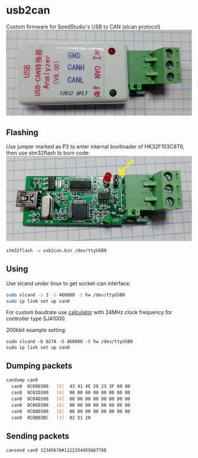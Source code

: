 # usb2can
Custom firmware for SeedStudio's USB to CAN (slcan protocol)
![usb2can assembled](https://github.com/klad-me/usb2can/blob/main/img/1.jpg?raw=true)

## Flashing
Use jumper marked as P3 to enter internal bootloader of HK32F103C8T6, then use stm32flash to burn code:
![usb2can pcb](https://github.com/klad-me/usb2can/blob/main/img/2.jpg?raw=true)

```bash
stm32flash -w usb2can.bin /dev/ttyUSB0
```

## Using
Use slcand under linux to get socket-can interface:

```bash
sudo slcand -s 3 -S 460800 -t hw /dev/ttyUSB0
sudo ip link set up can0
```

For custom baudrate use [calculator](https://www.kvaser.com/support/calculators/bit-timing-calculator/) with 24MHz clock frequency for controller type SJA1000.

200kbit example setting:

```
sudo slcand -b 027A -S 460800 -t hw /dev/ttyUSB0
sudo ip link set up can0
```


## Dumping packets

```bash
candump can0
  can0  0C00D300   [8]  43 41 4E 20 23 3F 00 00
  can0  0C02D300   [8]  00 00 00 00 00 00 00 00
  can0  0C04D300   [8]  00 00 00 00 00 00 00 00
  can0  0C06D300   [8]  00 00 00 00 00 00 00 00
  can0  0C08D300   [8]  00 00 00 00 00 00 00 00
  can0  0C0BD3BC   [3]  02 51 20
```


## Sending packets

```bash
cansend can0 12345678#1122334455667788
```

